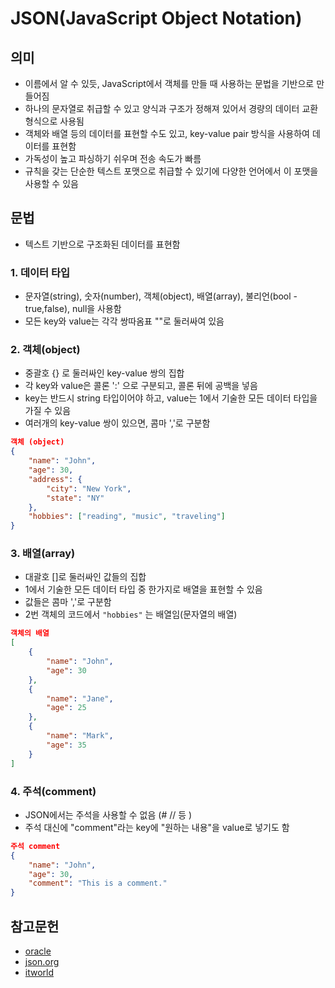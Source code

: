 # JSON(JavaScript Object Notation)

## 의미
*  이름에서 알 수 있듯, JavaScript에서 객체를 만들 때 사용하는 문법을 기반으로 만들어짐 
* 하나의 문자열로 취급할 수 있고 양식과 구조가 정해져 있어서  경량의 데이터 교환 형식으로 사용됨
* 객체와 배열 등의 데이터를 표현할 수도 있고, key-value pair 방식을 사용하여 데이터를 표현함
* 가독성이 높고 파싱하기 쉬우며 전송 속도가 빠름
* 규칙을 갖는 단순한 텍스트 포맷으로 취급할 수 있기에 다양한 언어에서 이 포맷을 사용할 수 있음

## 문법
* 텍스트 기반으로 구조화된 데이터를 표현함
### 1. 데이터 타입
* 문자열(string), 숫자(number), 객체(object), 배열(array), 불리언(bool - true,false), null을 사용함
* 모든 key와 value는 각각 쌍따옴표 ""로 둘러싸여 있음
### 2. 객체(object)
* 중괄호 {} 로 둘러싸인 key-value 쌍의 집합
* 각 key와 value은 콜론 ':' 으로 구분되고, 콜론 뒤에 공백을 넣음
* key는 반드시 string 타입이어야 하고, value는 1에서 기술한 모든 데이터 타입을 가질 수 있음
* 여러개의 key-value 쌍이 있으면, 콤마 ','로 구분함
``` JSON
객체 (object)
{
    "name": "John",
    "age": 30,
    "address": {
        "city": "New York",
        "state": "NY"
    },
    "hobbies": ["reading", "music", "traveling"]
}
```
### 3. 배열(array)
* 대괄호 []로 둘러싸인 값들의 집합
* 1에서 기술한 모든 데이터 타입 중 한가지로 배열을 표현할 수 있음
* 값들은 콤마 ','로 구분함
* 2번 객체의 코드에서 `"hobbies"` 는 배열임(문자열의 배열)
``` JSON
객체의 배열
[
    {
        "name": "John",
        "age": 30
    },
    {
        "name": "Jane",
        "age": 25
    },
    {
        "name": "Mark",
        "age": 35
    }
]
```
### 4. 주석(comment)
* JSON에서는 주석을 사용할 수 없음 (# // 등 )
* 주석 대신에 "comment"라는 key에 "원하는 내용"을 value로 넣기도 함
``` JSON
주석 comment
{
    "name": "John",
    "age": 30,
    "comment": "This is a comment."
}
```

## 참고문헌
* [oracle](https://www.oracle.com/kr/database/what-is-json/)
* [json.org](https://www.json.org/json-ko.html)
* [itworld](https://www.itworld.co.kr/news/252478)